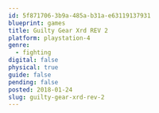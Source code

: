 ```yaml
---
id: 5f871706-3b9a-485a-b31a-e63119137931
blueprint: games
title: Guilty Gear Xrd REV 2
platform: playstation-4
genre:
  - fighting
digital: false
physical: true
guide: false
pending: false
posted: 2018-01-24
slug: guilty-gear-xrd-rev-2
---
```

